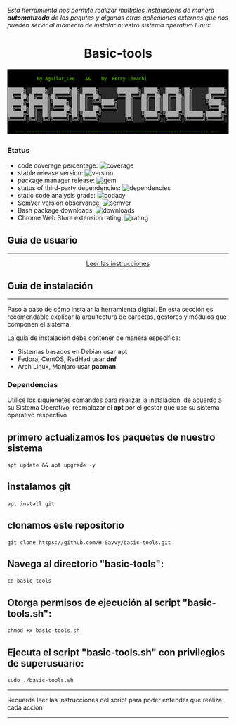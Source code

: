 *Esta herramienta nos permite realizar multiples instalacions de manera **automatizada** de los paqutes y algunas otras aplicaiones externas que nos pueden servir al momento de instalar nuestro sistema operativo Linux*

<h1 align="center"> Basic-tools</h1>
<p align="center"><img src="basic-tools.png"/></p> 

### Etatus

- code coverage percentage: ![coverage](https://img.shields.io/badge/coverage-80%25-yellowgreen)
- stable release version: ![version](https://img.shields.io/badge/version-1.2.3-blue)
- package manager release: ![gem](https://img.shields.io/badge/gem-2.2.0-blue)
- status of third-party dependencies: ![dependencies](https://img.shields.io/badge/dependencies-out%20of%20date-orange)
- static code analysis grade: ![codacy](https://img.shields.io/badge/codacy-B-green)
- [SemVer](https://semver.org/) version observance: ![semver](https://img.shields.io/badge/semver-2.0.0-blue)
- Bash package downloads: ![downloads](https://img.shields.io/badge/downloads-13k%2Fmonth-brightgreen)
- Chrome Web Store extension rating: ![rating](https://img.shields.io/badge/rating-★★★★☆-brightgreen)
  
## Guía de usuario
---
<p align="center"><a href="basic-tools-guia.txt">Leer las instrucciones</a></p>
 	
## Guía de instalación
---
Paso a paso de cómo instalar la herramienta digital. En esta sección es recomendable explicar la arquitectura de carpetas, gestores y módulos que componen el sistema.


La guía de instalación debe contener de manera específica:
- Sistemas basados en Debian usar **apt**
- Fedora, CentOS, RedHad usar **dnf**
- Arch Linux, Manjaro usar **pacman**

### Dependencias
Utilice los siguienetes comandos para realizar la instalacion, de acuerdo a su Sistema Operativo, reemplazar el **apt** por el gestor que use su sistema operativo respectivo

## primero actualizamos los paquetes de nuestro sistema
    apt update && apt upgrade -y

## instalamos git
    apt install git

## clonamos este repositorio
    git clone https://github.com/H-Savvy/basic-tools.git

## Navega al directorio "basic-tools":
    cd basic-tools

## Otorga permisos de ejecución al script "basic-tools.sh":
    chmod +x basic-tools.sh

## Ejecuta el script "basic-tools.sh" con privilegios de superusuario:
    sudo ./basic-tools.sh
---

Recuerda leer las instrucciones del script para poder entender que realiza cada accion

---
